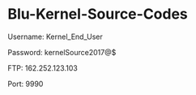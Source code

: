 # Blu-Kernel-Source-Codes


Username: Kernel_End_User  

Password: kernelSource2017@$

FTP: 162.252.123.103

Port: 9990

